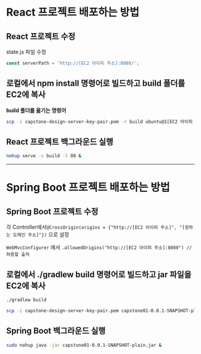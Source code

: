 # React 프로젝트 배포하는 방법

## React 프로젝트 수정
state.js 파일 수정
```jsx
const serverPath = 'http://[EC2 아이피 주소]:8080/';
```

## 로컬에서 npm install 명령어로 빌드하고 build 폴더를 EC2에 복사

**build 폴더를 옮기는 명령어**

```bash
scp -i capstone-design-server-key-pair.pem -r build ubuntu@1[EC2 아이피 주소]:~/원하는 폴더 이름
```

## React 프로젝트 백그라운드 실행

```bash
nohup serve -s build -l 80 &
```

---

# Spring Boot 프로젝트 배포하는 방법

## Spring Boot 프로젝트 수정

각 Controller에서`@CrossOrigin(origins = {"http://[EC2 아이피 주소]", "[원하는 도메인 주소]"})` 으로 설정

`WebMvcConfigurer` 에서 `.allowedOrigins("http://[EC2 아이피 주소]:8080") // 허용할 출처`

## 로컬에서 ./gradlew build 명령어로 빌드하고 jar 파일을 EC2에 복사

```bash
./gradlew build

scp -i capstone-design-server-key-pair.pem capstone01-0.0.1-SNAPSHOT-plain.jar ubuntu@[EC2 아이피 주소]:~/원하는 폴더 경로
```

## Spring Boot 백그라운드 실행

```bash
sudo nohup java -jar capstone01-0.0.1-SNAPSHOT-plain.jar &
```

